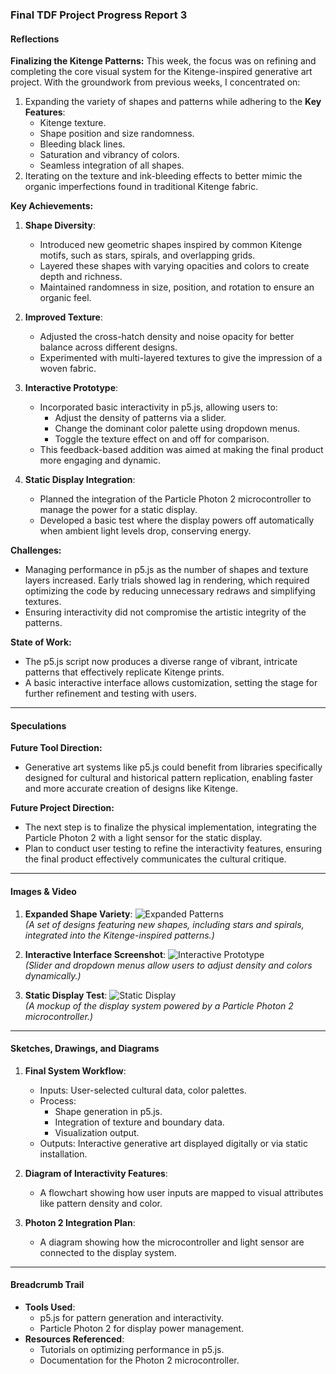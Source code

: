 ### Final TDF Project Progress Report 3

#### **Reflections**

**Finalizing the Kitenge Patterns:**
This week, the focus was on refining and completing the core visual system for the Kitenge-inspired generative art project. With the groundwork from previous weeks, I concentrated on:
1. Expanding the variety of shapes and patterns while adhering to the **Key Features**:
   - Kitenge texture.
   - Shape position and size randomness.
   - Bleeding black lines.
   - Saturation and vibrancy of colors.
   - Seamless integration of all shapes.
2. Iterating on the texture and ink-bleeding effects to better mimic the organic imperfections found in traditional Kitenge fabric.

**Key Achievements:**
1. **Shape Diversity**:
   - Introduced new geometric shapes inspired by common Kitenge motifs, such as stars, spirals, and overlapping grids.
   - Layered these shapes with varying opacities and colors to create depth and richness.
   - Maintained randomness in size, position, and rotation to ensure an organic feel.

2. **Improved Texture**:
   - Adjusted the cross-hatch density and noise opacity for better balance across different designs.
   - Experimented with multi-layered textures to give the impression of a woven fabric.

3. **Interactive Prototype**:
   - Incorporated basic interactivity in p5.js, allowing users to:
     - Adjust the density of patterns via a slider.
     - Change the dominant color palette using dropdown menus.
     - Toggle the texture effect on and off for comparison.
   - This feedback-based addition was aimed at making the final product more engaging and dynamic.

4. **Static Display Integration**:
   - Planned the integration of the Particle Photon 2 microcontroller to manage the power for a static display.
   - Developed a basic test where the display powers off automatically when ambient light levels drop, conserving energy.

**Challenges:**
- Managing performance in p5.js as the number of shapes and texture layers increased. Early trials showed lag in rendering, which required optimizing the code by reducing unnecessary redraws and simplifying textures.
- Ensuring interactivity did not compromise the artistic integrity of the patterns.

**State of Work:**
- The p5.js script now produces a diverse range of vibrant, intricate patterns that effectively replicate Kitenge prints.
- A basic interactive interface allows customization, setting the stage for further refinement and testing with users.

---

#### **Speculations**

**Future Tool Direction:**
- Generative art systems like p5.js could benefit from libraries specifically designed for cultural and historical pattern replication, enabling faster and more accurate creation of designs like Kitenge.

**Future Project Direction:**
- The next step is to finalize the physical implementation, integrating the Particle Photon 2 with a light sensor for the static display.
- Plan to conduct user testing to refine the interactivity features, ensuring the final product effectively communicates the cultural critique.

---

#### **Images & Video**

1. **Expanded Shape Variety**:
   ![Expanded Patterns](https://via.placeholder.com/800x400)  
   *(A set of designs featuring new shapes, including stars and spirals, integrated into the Kitenge-inspired patterns.)*

2. **Interactive Interface Screenshot**:
   ![Interactive Prototype](https://via.placeholder.com/400x400)  
   *(Slider and dropdown menus allow users to adjust density and colors dynamically.)*

3. **Static Display Test**:
   ![Static Display](https://via.placeholder.com/800x400)  
   *(A mockup of the display system powered by a Particle Photon 2 microcontroller.)*

---

#### **Sketches, Drawings, and Diagrams**

1. **Final System Workflow**:
   - Inputs: User-selected cultural data, color palettes.
   - Process:
     - Shape generation in p5.js.
     - Integration of texture and boundary data.
     - Visualization output.
   - Outputs: Interactive generative art displayed digitally or via static installation.

2. **Diagram of Interactivity Features**:
   - A flowchart showing how user inputs are mapped to visual attributes like pattern density and color.

3. **Photon 2 Integration Plan**:
   - A diagram showing how the microcontroller and light sensor are connected to the display system.

---

#### **Breadcrumb Trail**

- **Tools Used**:
  - p5.js for pattern generation and interactivity.
  - Particle Photon 2 for display power management.
- **Resources Referenced**:
  - Tutorials on optimizing performance in p5.js.
  - Documentation for the Photon 2 microcontroller.


